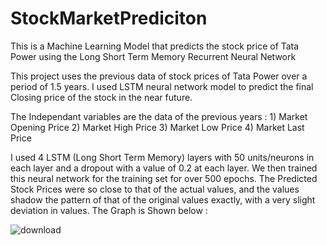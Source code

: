 # StockMarketPrediciton
This is a Machine Learning Model that predicts the stock price of Tata Power using the Long Short Term Memory Recurrent Neural Network

This project uses the previous data of stock prices of Tata Power over a period of 1.5 years. I used LSTM neural network model to predict the final Closing price of the stock in the near future.

The Independant variables are the data of the previous years :
                1) Market Opening Price
                2) Market High Price
                3) Market Low Price
                4) Market Last Price
 
I used 4 LSTM (Long Short Term Memory) layers with 50 units/neurons in each layer and a dropout with a value of 0.2 at each layer. We then trained this neural network for the training set for over 500 epochs.
The Predicted Stock Prices were so close to that of the actual values, and the values shadow the pattern of that of the original values exactly, with a very slight deviation in values.
The Graph is Shown below :

![download](https://user-images.githubusercontent.com/57072184/184416065-181fde23-f16b-41cf-9af0-80d1111b3f24.png)
